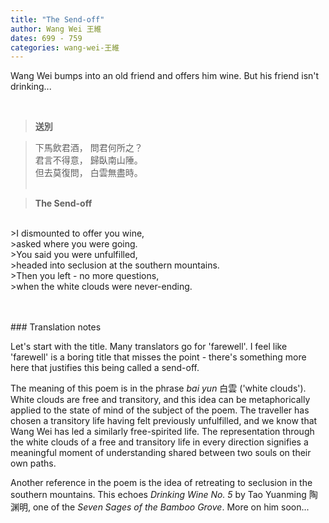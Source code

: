 ```yaml
---
title: "The Send-off"
author: Wang Wei 王維
dates: 699 - 759
categories: wang-wei-王維
---
```

Wang Wei bumps into an old friend and offers him wine.<!--more--> But his friend isn't drinking...
  
<br>

>**送別**
  
>下馬飲君酒， 問君何所之？<br>
>君言不得意， 歸臥南山陲。<br>
>但去莫復問， 白雲無盡時。<br><br>

>**The Send-off**
<br>      
>I dismounted to offer you wine, <br>
>asked where you were going. <br>
>You said you were unfulfilled, <br> 
>headed into seclusion at the southern mountains. <br>
>Then you left - no more questions, <br> 
>when the white clouds were never-ending. <br><br><br>

<p class="post-title divided p-name"></p>    
### Translation notes

Let's start with the title. Many translators go for 'farewell'. I feel like 'farewell' is a boring title that misses the point -  there's something more here that justifies this being called a send-off.<br>

The meaning of this poem is in the phrase *bai yun* 白雲 ('white clouds'). White clouds are free and transitory, and this idea can be metaphorically applied to the state of mind of the subject of the poem. The traveller has chosen a transitory life having felt previously unfulfilled, and we know that Wang Wei has led a similarly free-spirited life. The representation through the white clouds of a free and transitory life in every direction signifies a meaningful moment of understanding shared between two souls on their own paths.<br>

Another reference in the poem is the idea of retreating to seclusion in the southern mountains. This echoes *Drinking Wine No. 5* by Tao Yuanming 陶渊明, one of the *Seven Sages of the Bamboo Grove*. More on him soon...
